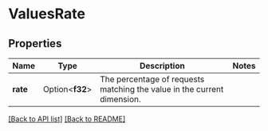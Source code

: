# ValuesRate

## Properties

Name | Type | Description | Notes
------------ | ------------- | ------------- | -------------
**rate** | Option<**f32**> | The percentage of requests matching the value in the current dimension. | 

[[Back to API list]](../README.md#documentation-for-api-endpoints) [[Back to README]](../README.md)


